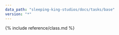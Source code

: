 ```yaml
---
data_path: "sleeping-king-studios/docs/tasks/base"
version: "*"
---
```


{% include reference/class.md %}
